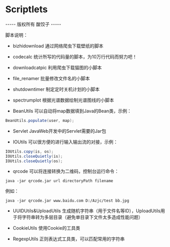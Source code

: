 <!--
 * @Author: SourDumplings
 * @Date: 2017-10-06 09:43:09
 * @Link: https://github.com/SourDumplings/
 * @Email: changzheng300@foxmail.com
 * @Description: 脚本说明文件
 -->
# Scriptlets
----- 版权所有 酸饺子 -----

脚本说明：

- bizhidownload
通过网络爬虫下载壁纸的脚本

- codecalc
统计所写的代码量的脚本，为10万行代码而努力吧！

- downloadcatpic
利用爬虫下载猫图的小脚本

- file_renamer
批量修改文件名的小脚本

- shutdowntimer
制定定时关机计划的小脚本

- spectrumplot
根据光谱数据绘制光谱图线的小脚本

- BeanUtils
可以自动将map数据填到Java的Bean类，示例：
```java
BeanUtils.populate(user, map);
```

- Servlet
JavaWeb开发中的Servlet需要的Jar包

- IOUtils
可以很方便的进行输入输出流的对接，示例：
```java
IOUtils.copy(is, os);
IOUtils.closeQuietly(is);
IOUtils.closeQuietly(os);
```

- qrcode
可以将连接转换为二维码，控制台运行命令：
```
java -jar qrcode.jar url directoryPath filename
```
例如：
```
java -jar qrcode.jar www.baidu.com D:/Azjc/test bb.jpg
```

- UUIDUtils&UploadUtils
生成随机字符串（用于文件名等ID），UploadUtils用于将字符串转为多层目录（避免单目录下文件太多造成性能问题）

- CookieUtils
使用Cookie的工具类

- RegexpUtils
正则表达式工具类，可以匹配常用的字符串
